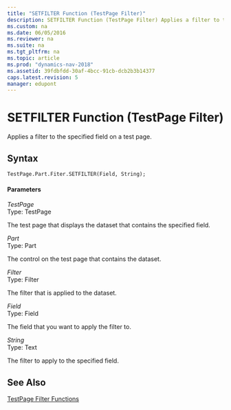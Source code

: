 ```yaml
---
title: "SETFILTER Function (TestPage Filter)"
description: SETFILTER Function (TestPage Filter) Applies a filter to the specified field on a test page. This topic contains information on the SETFILTER Function (TestPage Filter) syntax and parameters.
ms.custom: na
ms.date: 06/05/2016
ms.reviewer: na
ms.suite: na
ms.tgt_pltfrm: na
ms.topic: article
ms.prod: "dynamics-nav-2018"
ms.assetid: 39fdbfdd-30af-4bcc-91cb-dcb2b3b14377
caps.latest.revision: 5
manager: edupont
---
```

# SETFILTER Function (TestPage Filter)
Applies a filter to the specified field on a test page.  
  
## Syntax  
  
```  
TestPage.Part.Fiter.SETFILTER(Field, String);  
```  
  
#### Parameters  
 *TestPage*  
 Type: TestPage  
  
 The test page that displays the dataset that contains the specified field.  
  
 *Part*  
 Type: Part  
  
 The control on the test page that contains the dataset.  
  
 *Filter*  
 Type: Filter  
  
 The filter that is applied to the dataset.  
  
 *Field*  
 Type: Field  
  
 The field that you want to apply the filter to.  
  
 *String*  
 Type: Text  
  
 The filter to apply to the specified field.  
  
## See Also  
 [TestPage Filter Functions](TestPage-Filter-Functions.md)